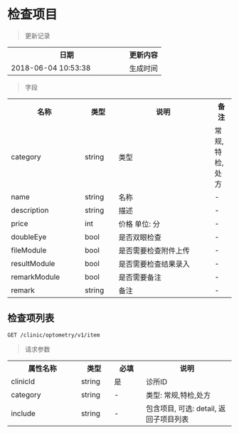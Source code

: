 # 检查项目

> 更新记录

<table>
    <tr>
        <th style="width:250px;">日期</th>
        <th>更新内容</th>
    </tr>
    <tr>
        <td>2018-06-04 10:53:38</td>
        <td>生成时间</td>
    </tr>
</table>

> 字段

<table>
    <tr>
        <th style="width:150px;">名称</th>
        <th style="width:60px;">类型</th>
        <th style="width:200px;">说明</th>
        <th>备注</th>
    </tr>
    <tr>
        <td>category</td>
        <td>string</td>
        <td>类型</td>
        <td>常规,特检,处方</td>
    </tr>
    <tr>
        <td>name</td>
        <td>string</td>
        <td>名称</td>
        <td>-</td>
    </tr>
    <tr>
        <td>description</td>
        <td>string</td>
        <td>描述</td>
        <td>-</td>
    </tr>
    <tr>
        <td>price</td>
        <td>int</td>
        <td>价格 单位: 分</td>
        <td>-</td>
    </tr>
    <tr>
        <td>doubleEye</td>
        <td>bool</td>
        <td>是否双眼检查</td>
        <td>-</td>
    </tr>
    <tr>
        <td>fileModule</td>
        <td>bool</td>
        <td>是否需要检查附件上传</td>
        <td>-</td>
    </tr>
    <tr>
        <td>resultModule</td>
        <td>bool</td>
        <td>是否需要检查结果录入</td>
        <td>-</td>
    </tr>
    <tr>
        <td>remarkModule</td>
        <td>bool</td>
        <td>是否需要备注</td>
        <td>-</td>
    </tr>
    <tr>
        <td>remark</td>
        <td>string</td>
        <td>备注</td>
        <td>-</td>
    </tr>
</table>

## 检查项列表

```
GET /clinic/optometry/v1/item
```
> 请求参数

<table>
    <tr>
        <th style="width:150px;">属性名称</th>
        <th style="width:60px;">类型</th>
        <th style="width:60px;">必填</th>
        <th style="width:200px;">说明</th>
    </tr>
    <tr>
        <td>clinicId</td>
        <td>string</td>
        <td>是</td>
        <td>诊所ID</td>
    </tr>
    <tr>
        <td>category</td>
        <td>string</td>
        <td>-</td>
        <td>类型: 常规,特检,处方</td>
    </tr>
    <tr>
        <td>include</td>
        <td>string</td>
        <td>-</td>
        <td>包含项目, 可选: detail, 返回子项目列表</td>
    </tr>
</table>
